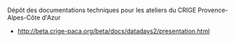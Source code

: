 Dépôt des documentations techniques pour les ateliers du CRIGE Provence-Alpes-Côte d'Azur
* http://beta.crige-paca.org/beta/docs/datadays2/presentation.html